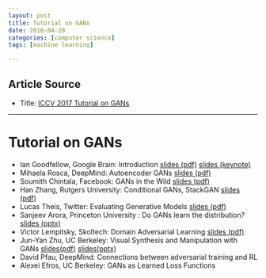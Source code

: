 ```yaml
---
layout: post
title: Tutorial on GANs 
date: 2018-04-20
categories: [computer science]
tags: [machine learning]

---
```


## Article Source
* Title: [ICCV 2017 Tutorial on GANs](https://sites.google.com/view/iccv-2017-gans/schedule)

---


# Tutorial on GANs 

* Ian Goodfellow, Google Brain: Introduction [slides (pdf)](http://www.google.com/url?q=http%3A%2F%2Fwww.iangoodfellow.com%2Fslides%2F2017-10-22.pdf&sa=D&sntz=1&usg=AFQjCNEjsmf_6Bwmy269ThHQSDc4z3BR2g) [slides (keynote)](http://www.google.com/url?q=http%3A%2F%2Fwww.iangoodfellow.com%2Fslides%2F2017-10-22.key&sa=D&sntz=1&usg=AFQjCNEQ5fcx3Fh0vneZcue2YJGZp82bQg)
* Mihaela Rosca, DeepMind: Autoencoder GANs [slides (pdf)](http://www.google.com/url?q=http%3A%2F%2Felarosca.net%2Fslides%2Ficcv_autoencoder_gans.pdf&sa=D&sntz=1&usg=AFQjCNF1WkRQEuO9KulKW0LSUWttmevhhg)
* Soumith Chintala, Facebook: GANs in the Wild [slides (pdf)](https://www.google.com/url?q=https%3A%2F%2Fgithub.com%2Fsoumith%2Ftalks%2Fblob%2Fmaster%2F2017-ICCV_Venice%2FHow_To_Train_a_GAN.pdf&sa=D&sntz=1&usg=AFQjCNFT_413ENHJgyW5NFvTrt3GOC0fGg)
* Han Zhang, Rutgers University: Conditional GANs, StackGAN [slides (pdf)](https://drive.google.com/file/d/0B64011x02sIkRVF2YlFMbTlzVlE/view?usp=sharing)
* Lucas Theis, Twitter: Evaluating Generative Models [slides (pdf)](https://drive.google.com/file/d/0B64011x02sIkb01pREtfTEVTT1U/view?usp=sharing)
* Sanjeev Arora, Princeton University : Do GANs learn the distribution? [slides (pptx)](https://drive.google.com/file/d/0B64011x02sIkMk4zVF81VlVURDQ/view?usp=sharing)
* Victor Lempitsky, Skoltech: Domain Adversarial Learning [slides (pdf)](https://drive.google.com/file/d/0B64011x02sIkbFdmdUlWVXBTUHM/view?usp=sharing)
* Jun-Yan Zhu, UC Berkeley: Visual Synthesis and Manipulation with GANs [slides(pdf)](https://drive.google.com/file/d/0B64011x02sIkdWQwa0NNUThpdmM/view?usp=sharing) [slides(pptx)](https://drive.google.com/file/d/0B64011x02sIkNGhad2RzZ1JfbjQ/view?usp=sharing)
* David Pfau, DeepMind: Connections between adversarial training and RL
* Alexei Efros, UC Berkeley:  GANs as Learned Loss Functions